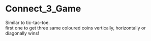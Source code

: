 # Connect_3_Game

Similar to tic-tac-toe. <br/>
first one to get three same coloured coins vertically, horizontally or diagonally wins!
